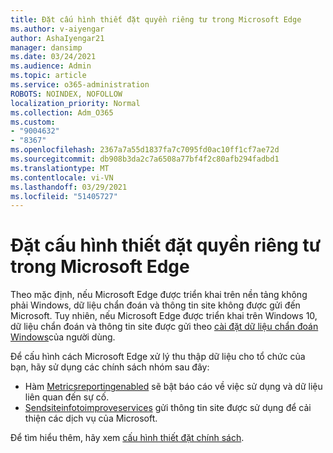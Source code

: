 ```yaml
---
title: Đặt cấu hình thiết đặt quyền riêng tư trong Microsoft Edge
ms.author: v-aiyengar
author: AshaIyengar21
manager: dansimp
ms.date: 03/24/2021
ms.audience: Admin
ms.topic: article
ms.service: o365-administration
ROBOTS: NOINDEX, NOFOLLOW
localization_priority: Normal
ms.collection: Adm_O365
ms.custom:
- "9004632"
- "8367"
ms.openlocfilehash: 2367a7a55d1837fa7c7095fd0ac10ff1cf7ae72d
ms.sourcegitcommit: db908b3da2c7a6508a77bf4f2c80afb294fadbd1
ms.translationtype: MT
ms.contentlocale: vi-VN
ms.lasthandoff: 03/29/2021
ms.locfileid: "51405727"
---
```

# <a name="configure-privacy-settings-in-microsoft-edge"></a>Đặt cấu hình thiết đặt quyền riêng tư trong Microsoft Edge

Theo mặc định, nếu Microsoft Edge được triển khai trên nền tảng không phải Windows, dữ liệu chẩn đoán và thông tin site không được gửi đến Microsoft. Tuy nhiên, nếu Microsoft Edge được triển khai trên Windows 10, dữ liệu chẩn đoán và thông tin site được gửi theo [cài đặt dữ liệu chẩn đoán Windows](https://go.microsoft.com/fwlink/?linkid=2132472)của người dùng.

Để cấu hình cách Microsoft Edge xử lý thu thập dữ liệu cho tổ chức của bạn, hãy sử dụng các chính sách nhóm sau đây:
- Hàm [Metricsreportingenabled](https://go.microsoft.com/fwlink/?linkid=2132470) sẽ bật báo cáo về việc sử dụng và dữ liệu liên quan đến sự cố.
- [Sendsiteinfotoimproveservices](https://go.microsoft.com/fwlink/?linkid=2132470) gửi thông tin site được sử dụng để cải thiện các dịch vụ của Microsoft.

Để tìm hiểu thêm, hãy xem [cấu hình thiết đặt chính sách](https://go.microsoft.com/fwlink/?linkid=2132577).
